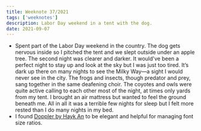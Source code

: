 ```yaml
---
title: Weeknote 37/2021
tags: ['weeknotes']
description: Labor Day weekend in a tent with the dog. 
date: 2021-09-07
---
```

- Spent part of the Labor Day weekend in the country. The dog gets nervous inside so I pitched the tent and we slept outside under an apple tree. The second night was clearer and darker. It would've been a perfect night to stay up and look at the sky but I was just too tired. It’s dark up there on many nights to see the Milky Way—a sight I would never see in the city. The frogs and insects, though predator and prey, sang together in the same deafening choir. The coyotes and owls were quite active calling to each other most of the night, at times only yards from my tent. I brought an air mattress but wanted to feel the ground beneath me. All in all it was a terrible few nights for sleep but I felt more rested than I do many nights in my bed. 
- I found [Doppler by Hayk An](https://hihayk.github.io/doppler/) to be elegant and helpful for managing font size ratios. 